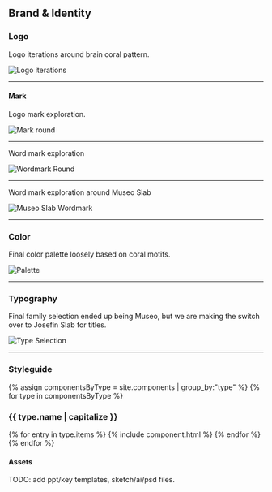 ## Brand & Identity

### Logo

Logo iterations around brain coral pattern.

![Logo iterations](img/iterations/logo-iterations-1.2.large.png)

___

#### Mark

Logo mark exploration.

![Mark round](img/iterations/logo-mark-round-1.png)
___
Word mark exploration

![Wordmark Round](img/iterations/wordmark-round-1.png)
___
Word mark exploration around Museo Slab

![Museo Slab Wordmark](img/iterations/museo-slab-wordmark-round.png)

___

### Color

Final color palette loosely based on coral motifs.

![Palette](img/iterations/color-inventory-circles.png)

___

### Typography

Final family selection ended up being Museo, but we are making the switch over to Josefin Slab for titles.

![Type Selection](img/iterations/type-selection.png)

___

### Styleguide

{% assign componentsByType = site.components | group_by:"type" %}
{% for type in componentsByType %}
  <h3 class="sg-h2">{{ type.name | capitalize }}</h3>
  {% for entry in type.items %}
    {% include component.html %}
  {% endfor %}
{% endfor %}

#### Assets

TODO: add ppt/key templates, sketch/ai/psd files.

